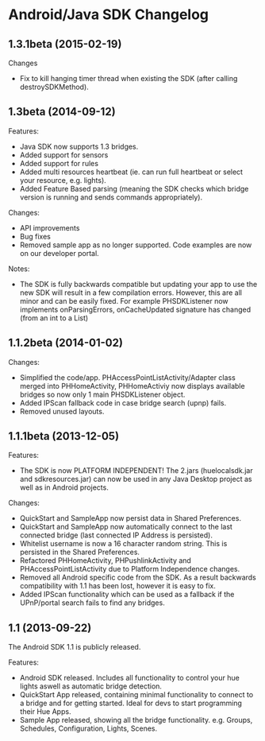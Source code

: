 # Android/Java SDK Changelog

## 1.3.1beta (2015-02-19)
Changes
  - Fix to kill hanging timer thread when existing the SDK (after calling destroySDKMethod).

## 1.3beta (2014-09-12)
Features:

  - Java SDK now supports 1.3 bridges.
  - Added support for sensors
  - Added support for rules
  - Added multi resources heartbeat (ie. can run full heartbeat or select your resource, e.g. lights).
  - Added Feature Based parsing (meaning the SDK checks which bridge version is running and sends commands appropriately).

Changes:

  - API improvements
  - Bug fixes
  - Removed sample app as no longer supported.  Code examples are now on our developer portal.
  
Notes:  
  - The SDK is fully backwards compatible but updating your app to use the new SDK will result in a few compilation errors.  However, this are all minor and can be easily fixed.  For example PHSDKListener now implements
  onParsingErrors, onCacheUpdated signature has changed (from an int to a List)

## 1.1.2beta (2014-01-02)
Changes:

  - Simplified the code/app.  PHAccessPointListActivity/Adapter class merged into PHHomeActivity, PHHomeActiviy now displays available bridges so now only 1 main PHSDKListener object.
  - Added IPScan fallback code in case bridge search (upnp) fails.  
  - Removed unused layouts.  
  
## 1.1.1beta (2013-12-05)

Features:

  - The SDK is now PLATFORM INDEPENDENT!   The 2.jars (huelocalsdk.jar and sdkresources.jar) can now be used in any Java Desktop project as well as in Android projects.
    
Changes:

  - QuickStart and SampleApp now persist data in Shared Preferences. 
  - QuickStart and SampleApp now automatically connect to the last connected bridge (last connected IP Address is persisted).
  - Whitelist username is now a 16 character random string.  This is persisted in the Shared Preferences.
  - Refactored PHHomeActivity, PHPushlinkActivity and PHAccessPointListActivity due to Platform Independence changes.
  - Removed all Android specific code from the SDK. As a result backwards compatibility with 1.1 has been lost, however it is easy to fix.
  - Added IPScan functionality which can be used as a fallback if the UPnP/portal search fails to find any bridges.
  
## 1.1 (2013-09-22)

The Android SDK 1.1 is publicly released.

Features:

  - Android SDK released. Includes all functionality to control your hue lights aswell as automatic bridge detection.
  - QuickStart App released, containing minimal functionality to connect to a bridge and for getting started.  Ideal for devs to start programming their Hue Apps.
  - Sample App released, showing all the bridge functionality. e.g. Groups, Schedules, Configuration, Lights, Scenes.